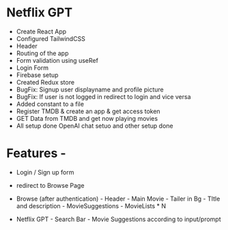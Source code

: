 # Netflix GPT

- Create React App
- Configured TailwindCSS
- Header 
- Routing of the app
- Form validation using useRef
- Login Form
- Firebase setup
- Created Redux store
- BugFix: Signup user displayname and profile picture
- BugFix: If user is not logged in redirect to login and vice versa
- Added constant to a file
- Register TMDB & create an app & get access token
- GET Data from TMDB and get now playing movies
- All setup done OpenAI chat setuo and other setup done

# Features - 
- Login / Sign up form
- redirect to Browse Page 
- Browse (after authentication)
        - Header
        - Main Movie
        - Tailer in Bg
        - TItle and description
        - MovieSuggestions
              - MovieLists * N

- Netflix GPT
        - Search Bar
        - Movie Suggestions according to input/prompt
        